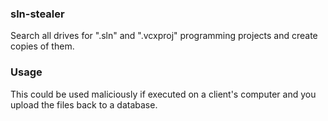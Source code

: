 ### sln-stealer
Search all drives for ".sln" and ".vcxproj" programming projects and create copies of them.

### Usage
This could be used maliciously if executed on a client's computer and you upload the files back to a database.
